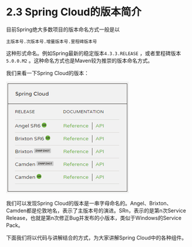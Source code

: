 # 2.3 Spring Cloud的版本简介

目前Spring绝大多数项目的版本命名方式一般是以

```
主版本号.次版本号.增量版本号.里程碑版本号
```

这种形式命名。例如Spring最新的稳定版本`4.3.3.RELEASE` ，或者里程碑版本`5.0.0.M2` 。这种命名方式也是Maven较为推崇的版本命名方式。

我们来看一下Spring Cloud的版本：

![](images/spring-cloud-versions.png)

我们可以发现Spring Cloud的版本是一串字母命名的。Angel、Brixton、Camden都是伦敦地名，表示了主版本号的演进。SRn，表示的是第n次Service Release，也就是第n次修正Bug并发布的小版本，类似于Windows的Service Pack。



下面我们将以代码与讲解结合的方式，为大家讲解Spring Cloud中的各种组件。